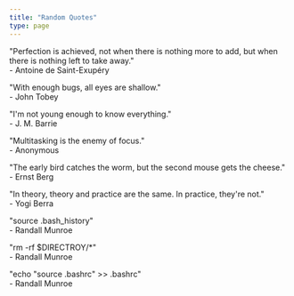 ```yaml
---
title: "Random Quotes"
type: page
---
```



"Perfection is achieved, not when there is nothing more to add, but when there is nothing left to take away."  
\- Antoine de Saint-Exupéry

"With enough bugs, all eyes are shallow."  
\- John Tobey

"I'm not young enough to know everything."  
\- J. M. Barrie

"Multitasking is the enemy of focus."  
\- Anonymous

"The early bird catches the worm, but the second mouse gets the cheese."  
\- Ernst Berg

"In theory, theory and practice are the same. In practice, they're not."  
\- Yogi Berra

"source .bash_history"  
\- Randall Munroe

"rm -rf $DIRECTROY/*"  
\- Randall Munroe

"echo "source .bashrc" >> .bashrc"  
\- Randall Munroe
